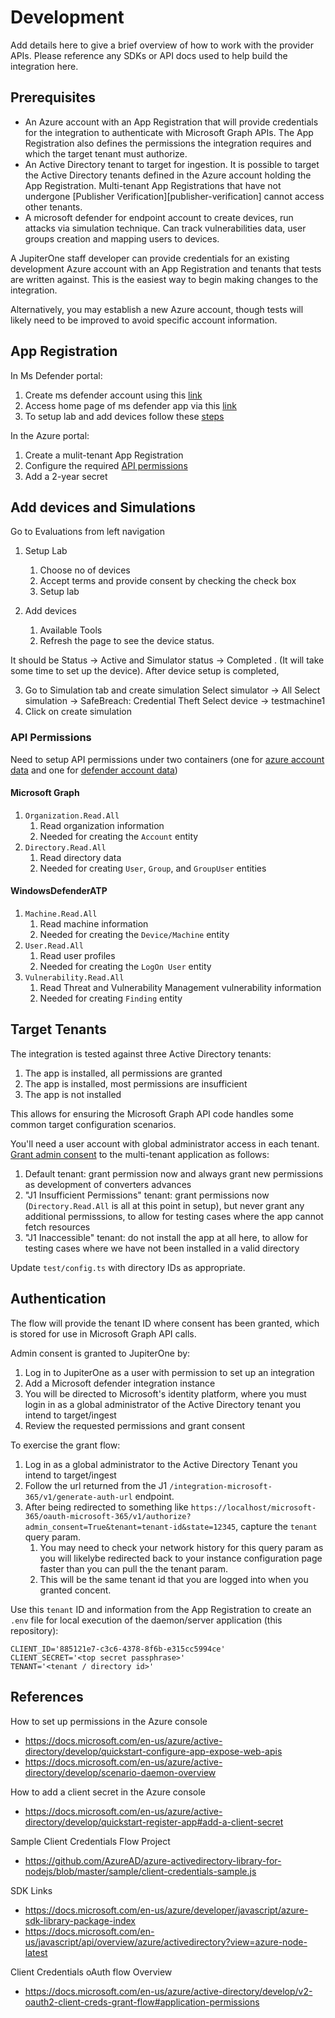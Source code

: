 # Development

Add details here to give a brief overview of how to work with the provider APIs.
Please reference any SDKs or API docs used to help build the integration here.

## Prerequisites

- An Azure account with an App Registration that will provide credentials for
  the integration to authenticate with Microsoft Graph APIs. The App
  Registration also defines the permissions the integration requires and which
  the target tenant must authorize.
- An Active Directory tenant to target for ingestion. It is possible to target
  the Active Directory tenants defined in the Azure account holding the App
  Registration. Multi-tenant App Registrations that have not undergone
  [Publisher Verification][publisher-verification] cannot access other tenants.
- A microsoft defender for endpoint account to create devices, run attacks via
  simulation technique. Can track vulnerabilities data, user groups creation and
  mapping users to devices.

A JupiterOne staff developer can provide credentials for an existing development
Azure account with an App Registration and tenants that tests are written
against. This is the easiest way to begin making changes to the integration.

Alternatively, you may establish a new Azure account, though tests will likely
need to be improved to avoid specific account information.

## App Registration

In Ms Defender portal:

1. Create ms defender account using this
   [link](https://www.microsoft.com/en-us/security/business/threat-protection/endpoint-defender)
2. Access home page of ms defender app via this
   [link](https://security.microsoft.com/homepage)
3. To setup lab and add devices follow these
   [steps](#add-devices-and-simulations)

In the Azure portal:

1. Create a mulit-tenant App Registration
2. Configure the required [API permissions](#api-permissions)
3. Add a 2-year secret

## Add devices and Simulations

Go to Evaluations from left navigation

1. Setup Lab

   1. Choose no of devices
   2. Accept terms and provide consent by checking the check box
   3. Setup lab

2. Add devices
   1. Available Tools
   2. Refresh the page to see the device status.

It should be Status → Active and Simulator status → Completed . (It will take
some time to set up the device). After device setup is completed,

3. Go to Simulation tab and create simulation Select simulator → All Select
   simulation → SafeBreach: Credential Theft Select device → testmachine1
4. Click on create simulation

### API Permissions

Need to setup API permissions under two containers (one for
[azure account data](#microsoft-graph) and one for
[defender account data](#windowsdefenderatp))

#### Microsoft Graph

1. `Organization.Read.All`
   1. Read organization information
   2. Needed for creating the `Account` entity
2. `Directory.Read.All`
   1. Read directory data
   2. Needed for creating `User`, `Group`, and `GroupUser` entities

#### WindowsDefenderATP

1. `Machine.Read.All`
   1. Read machine information
   2. Needed for creating the `Device/Machine` entity
2. `User.Read.All`
   1. Read user profiles
   2. Needed for creating the `LogOn User` entity
3. `Vulnerability.Read.All`
   1. Read Threat and Vulnerability Management vulnerability information
   2. Needed for creating `Finding` entity

## Target Tenants

The integration is tested against three Active Directory tenants:

1. The app is installed, all permissions are granted
1. The app is installed, most permissions are insufficient
1. The app is not installed

This allows for ensuring the Microsoft Graph API code handles some common target
configuration scenarios.

You'll need a user account with global administrator access in each tenant.
[Grant admin consent](#authentication) to the multi-tenant application as
follows:

1. Default tenant: grant permission now and always grant new permissions as
   development of converters advances
2. "J1 Insufficient Permissions" tenant: grant permissions now
   (`Directory.Read.All` is all at this point in setup), but never grant any
   additional permisssions, to allow for testing cases where the app cannot
   fetch resources
3. "J1 Inaccessible" tenant: do not install the app at all here, to allow for
   testing cases where we have not been installed in a valid directory

Update `test/config.ts` with directory IDs as appropriate.

## Authentication

The flow will provide the tenant ID where consent has been granted, which is
stored for use in Microsoft Graph API calls.

Admin consent is granted to JupiterOne by:

1. Log in to JupiterOne as a user with permission to set up an integration
2. Add a Microsoft defender integration instance
3. You will be directed to Microsoft's identity platform, where you must login
   in as a global administrator of the Active Directory tenant you intend to
   target/ingest
4. Review the requested permissions and grant consent

To exercise the grant flow:

1. Log in as a global administrator to the Active Directory Tenant you intend to
   target/ingest
1. Follow the url returned from the J1
   `/integration-microsoft-365/v1/generate-auth-url` endpoint.
1. After being redirected to something like
   `https://localhost/microsoft-365/oauth-microsoft-365/v1/authorize?admin_consent=True&tenant=tenant-id&state=12345`,
   capture the `tenant` query param.
   1. You may need to check your network history for this query param as you
      will likelybe redirected back to your instance configuration page faster
      than you can pull the the tenant param.
   1. This will be the same tenant id that you are logged into when you granted
      concent.

Use this `tenant` ID and information from the App Registration to create an
`.env` file for local execution of the daemon/server application (this
repository):

```
CLIENT_ID='885121e7-c3c6-4378-8f6b-e315cc5994ce'
CLIENT_SECRET='<top secret passphrase>'
TENANT='<tenant / directory id>'
```

## References

How to set up permissions in the Azure console

- https://docs.microsoft.com/en-us/azure/active-directory/develop/quickstart-configure-app-expose-web-apis
- https://docs.microsoft.com/en-us/azure/active-directory/develop/scenario-daemon-overview

How to add a client secret in the Azure console

- https://docs.microsoft.com/en-us/azure/active-directory/develop/quickstart-register-app#add-a-client-secret

Sample Client Credentials Flow Project

- https://github.com/AzureAD/azure-activedirectory-library-for-nodejs/blob/master/sample/client-credentials-sample.js

SDK Links

- https://docs.microsoft.com/en-us/azure/developer/javascript/azure-sdk-library-package-index
- https://docs.microsoft.com/en-us/javascript/api/overview/azure/activedirectory?view=azure-node-latest

Client Credentials oAuth flow Overview

- https://docs.microsoft.com/en-us/azure/active-directory/develop/v2-oauth2-client-creds-grant-flow#application-permissions

[msgraph-api]: https://docs.microsoft.com/en-us/graph/overview
